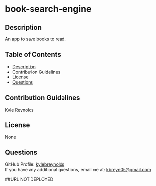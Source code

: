 # book-search-engine


  ## Description
  An app to save books to read.

  ## Table of Contents

  * [Description](#description)
  * [Contribution Guidelines](#contribution-guidelines)
  * [License](#license)
  * [Questions](#questions)


  ## Contribution Guidelines
  Kyle Reynolds
  
  ## License
  None

  ## Questions
  GitHub Profile: <a href='https://github.com/kylebreynolds'>kylebreynolds</a><br>
  If you have any additional questions, email me at: <a href='mailto:kbreyn06@gmail.com'>kbreyn06@gmail.com</a>
  
  ##URL
 NOT DEPLOYED
